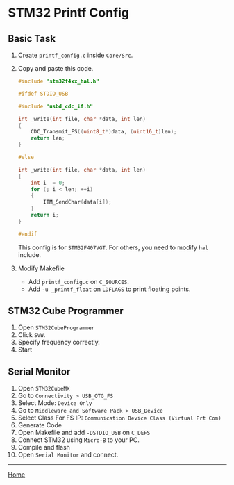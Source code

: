 # STM32 Printf Config

## Basic Task

1. Create `printf_config.c` inside `Core/Src`.

2. Copy and paste this code.
    ```cpp
    #include "stm32f4xx_hal.h"

    #ifdef STDIO_USB

    #include "usbd_cdc_if.h"

    int _write(int file, char *data, int len)
    {
        CDC_Transmit_FS((uint8_t*)data, (uint16_t)len);
        return len;
    }

    #else

    int _write(int file, char *data, int len)
    {
        int i  = 0;
        for (; i < len; ++i)
        {
            ITM_SendChar(data[i]);
        }
        return i;
    }

    #endif
    ```

    This config is for `STM32F407VGT`. For others, you need to modify `hal` include.

3. Modify Makefile
    - Add `printf_config.c` on `C_SOURCES`.
    - Add `-u _printf_float` on `LDFLAGS` to print floating points.


## STM32 Cube Programmer
1. Open `STM32CubeProgrammer`
2. Click `SVW`.
3. Specify frequency correctly.
4. Start

## Serial Monitor
1. Open `STM32CubeMX`
2. Go to `Connectivity > USB_OTG_FS`
3. Select Mode: `Device Only`
4. Go  to `Middleware and Software Pack > USB_Device`
5. Select Class For FS IP:  `Communication Device Class (Virtual Prt Com)`
6. Generate Code
7. Open Makefile and add `-DSTDIO_USB` on `C_DEFS`
8. Connect STM32 using `Micro-B` to your PC.
8. Compile and flash
8. Open `Serial Monitor` and connect.

---
[Home](../README.md)